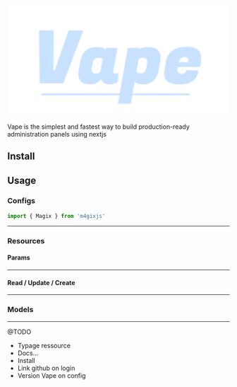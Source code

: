 <p align="center">
    <img src="/public/app/logo.svg" width="500"/><br/>
</p>

Vape is the simplest and fastest way to build production-ready administration panels using nextjs

## Install

## Usage

### Configs

```JAVASCRIPT
import { Magix } from 'm4gixjs'
```

---

### Resources

#### Params

---

#### Read / Update / Create

---

### Models

---

@TODO

-   Typage ressource
-   Docs...
-   Install
-   Link github on login
-   Version Vape on config
